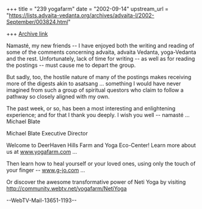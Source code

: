 +++
title = "239 yogafarm"
date = "2002-09-14"
upstream_url = "https://lists.advaita-vedanta.org/archives/advaita-l/2002-September/003824.html"

+++
[Archive link](https://lists.advaita-vedanta.org/archives/advaita-l/2002-September/003824.html)

Namasté, my new friends -- I have enjoyed both the writing and reading
of some of the comments concerning advaita, advaita Vedanta,
yoga-Vedanta and the rest.  Unfortunately, lack of time for writing --
as well as for reading the postings -- must cause me to depart the
group.

But sadly, too, the hostile nature of many of the postings makes
receiving more of the digests akin to asatsang ... something I would
have never imagined from such a group of spiritual questors who claim to
follow a pathway so closely aligned with my own.

The past week, or so, has been a most interesting and enlightening
experience; and for that I thank you deeply.  I wish you well --
namasté ... Michael Blate

Michael Blate
Executive Director

Welcome to DeerHaven Hills Farm and Yoga Eco-Center!  Learn more about
us at www.yogafarm.com ...

Then learn how to heal yourself or your loved ones, using only the touch
of your finger -- www.g-jo.com ...

Or discover the awesome transformative power of Neti Yoga by visiting
http://community.webtv.net/yogafarm/NetiYoga


--WebTV-Mail-13651-1193--

